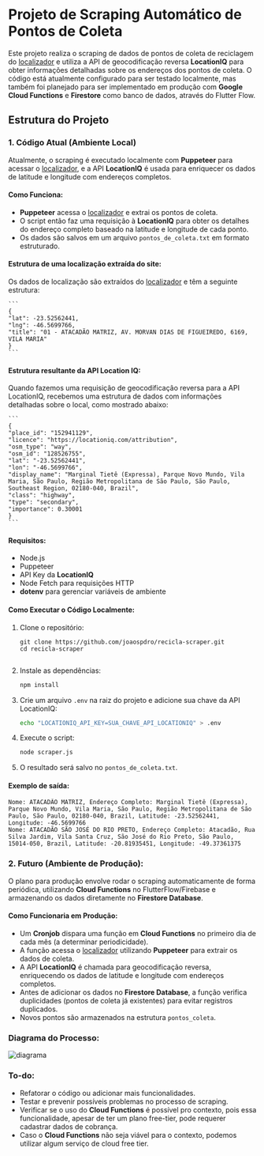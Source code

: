 # Projeto de Scraping Automático de Pontos de Coleta

Este projeto realiza o scraping de dados de pontos de coleta de reciclagem do [localizador](https://sistema.gmclog.com.br/info/green?button=&search_city=&search_state=SP) e utiliza a API de geocodificação reversa **LocationIQ** para obter informações detalhadas sobre os endereços dos pontos de coleta. O código está atualmente configurado para ser testado localmente, mas também foi planejado para ser implementado em produção com **Google Cloud Functions** e **Firestore** como banco de dados, através do Flutter Flow.

## Estrutura do Projeto

### 1. Código Atual (Ambiente Local)

Atualmente, o scraping é executado localmente com **Puppeteer** para acessar o [localizador](https://sistema.gmclog.com.br/info/green?button=&search_city=&search_state=SP), e a API **LocationIQ** é usada para enriquecer os dados de latitude e longitude com endereços completos.

#### Como Funciona:

- **Puppeteer** acessa o [localizador](https://sistema.gmclog.com.br/info/green?button=&search_city=&search_state=SP) e extrai os pontos de coleta.
- O script então faz uma requisição à **LocationIQ** para obter os detalhes do endereço completo baseado na latitude e longitude de cada ponto.
- Os dados são salvos em um arquivo `pontos_de_coleta.txt` em formato estruturado.

#### Estrutura de uma localização extraída do site:

Os dados de localização são extraídos do [localizador](https://sistema.gmclog.com.br/info/green?button=&search_city=&search_state=SP) e têm a seguinte estrutura:

    ```
    {
    "lat": -23.52562441,
    "lng": -46.5699766,
    "title": "01 - ATACADÃO MATRIZ, AV. MORVAN DIAS DE FIGUEIREDO, 6169, VILA MARIA"
    }
    ```

#### Estrutura resultante da API Location IQ:

Quando fazemos uma requisição de geocodificação reversa para a API LocationIQ, recebemos uma estrutura de dados com informações detalhadas sobre o local, como mostrado abaixo:

    ```
    {
    "place_id": "152941129",
    "licence": "https://locationiq.com/attribution",
    "osm_type": "way",
    "osm_id": "128526755",
    "lat": "-23.52562441",
    "lon": "-46.5699766",
    "display_name": "Marginal Tietê (Expressa), Parque Novo Mundo, Vila Maria, São Paulo, Região Metropolitana de São Paulo, São Paulo, Southeast Region, 02180-040, Brazil",
    "class": "highway",
    "type": "secondary",
    "importance": 0.30001
    }
    ```

#### Requisitos:

- Node.js
- Puppeteer
- API Key da **LocationIQ**
- Node Fetch para requisições HTTP
- **dotenv** para gerenciar variáveis de ambiente

#### Como Executar o Código Localmente:

1. Clone o repositório:
   ```
   git clone https://github.com/joaospdro/recicla-scraper.git
   cd recicla-scraper
  
2. Instale as dependências:
    ```bash
    npm install
    
3. Crie um arquivo `.env` na raiz do projeto e adicione sua chave da API LocationIQ:

    ```bash
    echo "LOCATIONIQ_API_KEY=SUA_CHAVE_API_LOCATIONIQ" > .env

4. Execute o script:

    ```bash
    node scraper.js

5. O resultado será salvo no `pontos_de_coleta.txt`.

#### Exemplo de saída:

    Nome: ATACADÃO MATRIZ, Endereço Completo: Marginal Tietê (Expressa), Parque Novo Mundo, Vila Maria, São Paulo, Região Metropolitana de São Paulo, São Paulo, 02180-040, Brazil, Latitude: -23.52562441, Longitude: -46.5699766
    Nome: ATACADÃO SÃO JOSÉ DO RIO PRETO, Endereço Completo: Atacadão, Rua Silva Jardim, Vila Santa Cruz, São José do Rio Preto, São Paulo, 15014-050, Brazil, Latitude: -20.81935451, Longitude: -49.37361375
    
### 2. Futuro (Ambiente de Produção):

O plano para produção envolve rodar o scraping automaticamente de forma periódica, utilizando **Cloud Functions** no FlutterFlow/Firebase e armazenando os dados diretamente no **Firestore Database**.

#### Como Funcionaria em Produção:

- Um ****Cronjob**** dispara uma função em **Cloud Functions** no primeiro dia de cada mês (a determinar periodicidade).
- A função acessa o [localizador](https://sistema.gmclog.com.br/info/green?button=&search_city=&search_state=SP) utilizando **Puppeteer** para extrair os dados de coleta.
- A API ****LocationIQ**** é chamada para geocodificação reversa, enriquecendo os dados de latitude e longitude com endereços completos.
- Antes de adicionar os dados no **Firestore Database**, a função verifica duplicidades (pontos de coleta já existentes) para evitar registros duplicados.
- Novos pontos são armazenados na estrutura `pontos_coleta`.

### Diagrama do Processo:

![diagrama](diagrama.png)

### To-do:

- Refatorar o código ou adicionar mais funcionalidades.
- Testar e prevenir possíveis problemas no processo de scraping.
- Verificar se o uso do **Cloud Functions** é possível pro contexto, pois essa funcionalidade, apesar de ter um plano free-tier, pode requerer cadastrar dados de cobrança.
- Caso o **Cloud Functions** não seja viável para o contexto, podemos utilizar algum serviço de cloud free tier.